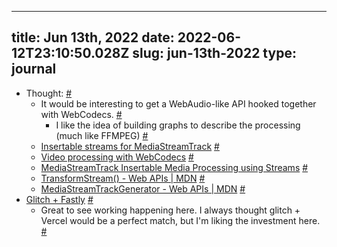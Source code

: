 
---
title: Jun 13th, 2022 
date: 2022-06-12T23:10:50.028Z
slug: jun-13th-2022
type: journal
---
* Thought: [#](#62bee4d8-75a6-406a-bddb-972a2f16c8bb)<a name="62bee4d8-75a6-406a-bddb-972a2f16c8bb"></a>
  * It would be interesting to get a WebAudio-like API hooked together with WebCodecs. [#](#62bee4d8-ca20-4eca-a44d-bce2d712b0b7)<a name="62bee4d8-ca20-4eca-a44d-bce2d712b0b7"></a>
    * I like the idea of building graphs to describe the processing (much like FFMPEG) [#](#62bee4d8-3e1f-41d9-a6d4-2f260249bd3b)<a name="62bee4d8-3e1f-41d9-a6d4-2f260249bd3b"></a>
  * [Insertable streams for MediaStreamTrack](https://web.dev/mediastreamtrack-insertable-media-processing/) [#](#62bee4d8-8281-442d-85d4-a4eeb94086b0)<a name="62bee4d8-8281-442d-85d4-a4eeb94086b0"></a>
  * [Video processing with WebCodecs](https://web.dev/webcodecs/#webcodecs-and-web-workers) [#](#62bee4d8-a25e-4009-865d-d9c00a423bce)<a name="62bee4d8-a25e-4009-865d-d9c00a423bce"></a>
  * [MediaStreamTrack Insertable Media Processing using Streams](https://w3c.github.io/mediacapture-transform/) [#](#62bee4d8-419c-4bd0-99bf-011f31d34716)<a name="62bee4d8-419c-4bd0-99bf-011f31d34716"></a>
  * [TransformStream() - Web APIs | MDN](https://developer.mozilla.org/en-US/docs/Web/API/TransformStream/TransformStream) [#](#62bee4d8-2a1d-4702-b80a-5b17b94b60da)<a name="62bee4d8-2a1d-4702-b80a-5b17b94b60da"></a>
  * [MediaStreamTrackGenerator - Web APIs | MDN](https://developer.mozilla.org/en-US/docs/Web/API/MediaStreamTrackGenerator) [#](#62bee4d8-c365-437a-9f88-a75fa1ab40d5)<a name="62bee4d8-c365-437a-9f88-a75fa1ab40d5"></a>
* [Glitch + Fastly](https://glitch.com/fastly/) [#](#62bee4d8-f08f-45e9-b131-70e530995d0d)<a name="62bee4d8-f08f-45e9-b131-70e530995d0d"></a>
  * Great to see working happening here. I always thought glitch + Vercel would be a perfect match, but I'm liking the investment here. [#](#62bee4d8-391b-467e-a2d4-8197d63d6e9b)<a name="62bee4d8-391b-467e-a2d4-8197d63d6e9b"></a>

